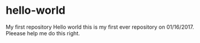 # hello-world
My first repository
Hello world this is my first ever repository on 01/16/2017. Pleease help me do this right.
